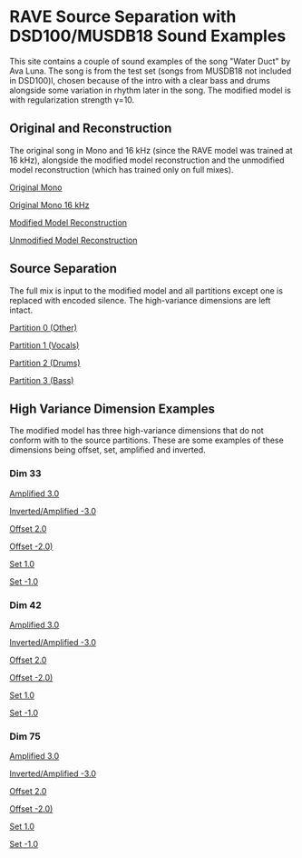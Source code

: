 # RAVE Source Separation with DSD100/MUSDB18 Sound Examples

This site contains a couple of sound examples of the song "Water Duct" by Ava Luna. 
The song is from the test set (songs from MUSDB18 not included in DSD100)l, chosen because of the intro with a clear bass and drums alongside some variation in rhythm later in the song. The modified model is with regularization strength γ=10.

## Original and Reconstruction
The original song in Mono and 16 kHz (since the RAVE model was trained at 16 kHz), alongside the modified model reconstruction and the unmodified model reconstruction (which has trained only on full mixes).

[Original Mono](/Mixture-mono.mp3?raw=true)

[Original Mono 16 kHz](/Mixture-mono-16k.mp3?raw=true)

[Modified Model Reconstruction](/MOD_STRONG_RECON.mp3?raw=true)

[Unmodified Model Reconstruction](/ORIGINAL_RAVE_RECON.mp3?raw=true)


## Source Separation

The full mix is input to the modified model and all partitions except one is replaced with encoded silence.
The high-variance dimensions are left intact.

[Partition 0 (Other)](/MOD_ONLY_ONE_PARTITION_part0_mixture.mp3?raw=true)

[Partition 1 (Vocals)](/MOD_ONLY_ONE_PARTITION_part1_mixture.mp3?raw=true)

[Partition 2 (Drums)](/MOD_ONLY_ONE_PARTITION_part2_mixture.mp3?raw=true)

[Partition 3 (Bass)](/MOD_ONLY_ONE_PARTITION_part3_mixture.mp3?raw=true)


## High Variance Dimension Examples

The modified model has three high-variance dimensions that do not conform with to the source partitions.
These are some examples of these dimensions being offset, set, amplified and inverted.

### Dim 33

[Amplified 3.0](/MOD_STRONG_RECON_DIM33_attenuvert_3.0.mp3?raw=true)

[Inverted/Amplified -3.0](/MOD_STRONG_RECON_DIM33_attenuvert_-3.0.mp3?raw=true)

[Offset 2.0](/MOD_STRONG_RECON_DIM33_offet_2.0.mp3?raw=true)

[Offset -2.0)](/MOD_STRONG_RECON_DIM33_offet_-2.0.mp3?raw=true)

[Set 1.0](/MOD_STRONG_RECON_DIM33_set_1.0.mp3?raw=true)

[Set -1.0](/MOD_STRONG_RECON_DIM33_set_-1.0.mp3?raw=true)


### Dim 42

[Amplified 3.0](/MOD_STRONG_RECON_DIM42_attenuvert_3.0.mp3?raw=true)

[Inverted/Amplified -3.0](/MOD_STRONG_RECON_DIM42_attenuvert_-3.0.mp3?raw=true)

[Offset 2.0](/MOD_STRONG_RECON_DIM42_offet_2.0.mp3?raw=true)

[Offset -2.0)](/MOD_STRONG_RECON_DIM42_offet_-2.0.mp3?raw=true)

[Set 1.0](/MOD_STRONG_RECON_DIM42_set_1.0.mp3?raw=true)

[Set -1.0](/MOD_STRONG_RECON_DIM42_set_-1.0.mp3?raw=true)

### Dim 75

[Amplified 3.0](/MOD_STRONG_RECON_DIM75_attenuvert_3.0.mp3?raw=true)

[Inverted/Amplified -3.0](/MOD_STRONG_RECON_DIM75_attenuvert_-3.0.mp3?raw=true)

[Offset 2.0](/MOD_STRONG_RECON_DIM75_offet_2.0.mp3?raw=true)

[Offset -2.0)](/MOD_STRONG_RECON_DIM75_offet_-2.0.mp3?raw=true)

[Set 1.0](/MOD_STRONG_RECON_DIM75_set_1.0.mp3?raw=true)

[Set -1.0](/MOD_STRONG_RECON_DIM75_set_-1.0.mp3?raw=true)

